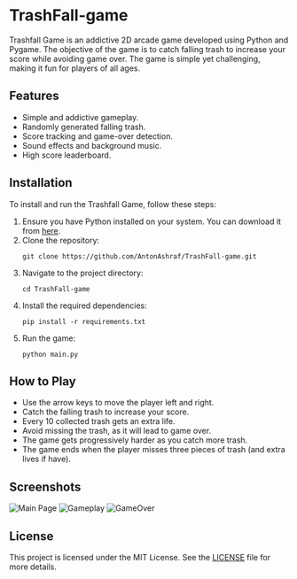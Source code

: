 # TrashFall-game
Trashfall Game is an addictive 2D arcade game developed using Python and Pygame. The objective of the game is to catch falling trash to increase your score while avoiding game over. The game is simple yet challenging, making it fun for players of all ages.

## Features
- Simple and addictive gameplay.
- Randomly generated falling trash.
- Score tracking and game-over detection.
- Sound effects and background music.
- High score leaderboard.

## Installation
To install and run the Trashfall Game, follow these steps:
1. Ensure you have Python installed on your system. You can download it from [here](https://www.python.org/downloads/).
2. Clone the repository:
   ```
   git clone https://github.com/AntonAshraf/TrashFall-game.git
   ```
4. Navigate to the project directory:
   ```
   cd TrashFall-game
   ```
6. Install the required dependencies:
   ```
   pip install -r requirements.txt
   ```
8. Run the game:
   ```
   python main.py
   ```

## How to Play
- Use the arrow keys to move the player left and right.
- Catch the falling trash to increase your score.
- Every 10 collected trash gets an extra life.
- Avoid missing the trash, as it will lead to game over.
- The game gets progressively harder as you catch more trash.
- The game ends when the player misses three pieces of trash (and extra lives if have).

## Screenshots

![Main Page](https://github.com/AntonAshraf/TrashFall-game/assets/51335125/2b4fa276-33be-4004-8b73-01846f7e5bf7)
![Gameplay](https://github.com/AntonAshraf/TrashFall-game/assets/51335125/1ca77e2c-877c-4038-8ad6-d7683409cb0a)
![GameOver](https://github.com/AntonAshraf/TrashFall-game/assets/51335125/58e78842-ff40-415f-a644-e37ecdba7857)

## License
This project is licensed under the MIT License. See the [LICENSE](LICENSE) file for more details.
